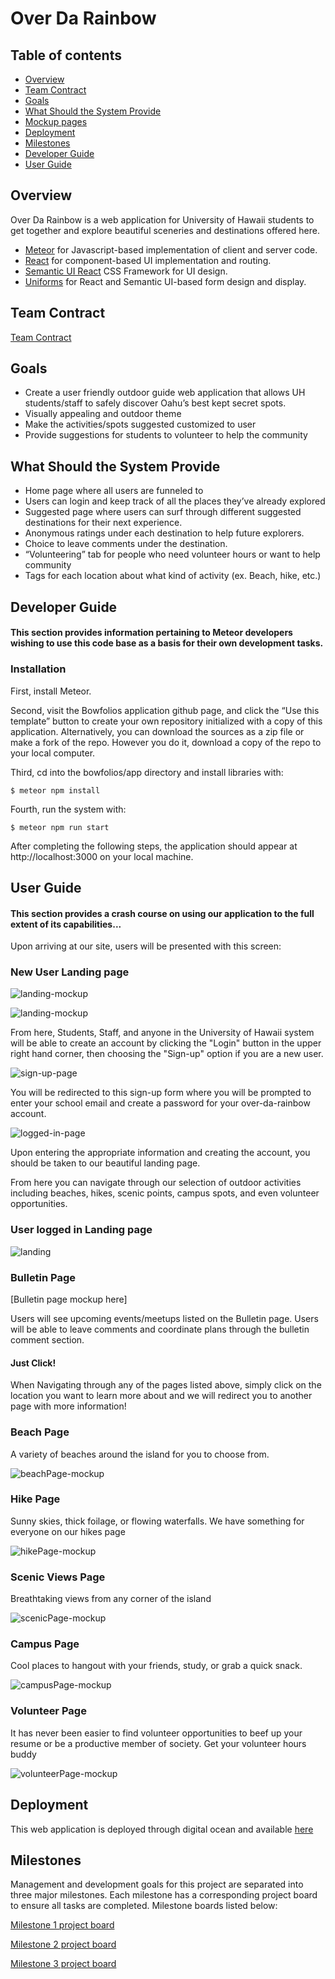 # Over Da Rainbow

## Table of contents

* [Overview](#overview)
* [Team Contract](#team-contract)
* [Goals](#goals)
* [What Should the System Provide](#what-should-the-system-provide)
* [Mockup pages](#mockup-pages)
* [Deployment](#Deployment)
* [Milestones](#Milestones)
* [Developer Guide](#Developer-guide)
* [User Guide](#User-guide)

## Overview

Over Da Rainbow is a web application for University of Hawaii students to get together and explore beautiful sceneries and destinations offered here.

* [Meteor](https://www.meteor.com/) for Javascript-based implementation of client and server code.
* [React](https://reactjs.org/) for component-based UI implementation and routing.
* [Semantic UI React](https://react.semantic-ui.com/) CSS Framework for UI design.
* [Uniforms](https://uniforms.tools/) for React and Semantic UI-based form design and display.


## Team Contract

[Team Contract](https://docs.google.com/document/d/1HXy_bQAs_UlvUBsboftt7dbf-zyPfi7BWICM8ahgs0M/edit)

## Goals

* Create a user friendly outdoor guide web application that allows UH students/staff to safely discover Oahu’s best kept secret spots.
* Visually appealing and outdoor theme
* Make the activities/spots suggested customized to user 
* Provide suggestions for students to volunteer to help the community

## What Should the System Provide

* Home page where all users are funneled to
* Users can login and keep track of all the places they’ve already explored
* Suggested page where users can surf through different suggested destinations for their next experience.
* Anonymous ratings under each destination to help future explorers.
* Choice to leave comments under the destination.
* “Volunteering” tab for people who need volunteer hours or want to help community
* Tags for each location about what kind of activity  (ex. Beach, hike, etc.)


## Developer Guide

#### This section provides information pertaining to Meteor developers wishing to use this code base as a basis for their own development tasks.

### Installation

First, install Meteor.

Second, visit the Bowfolios application github page, and click the “Use this template” button to create your own repository initialized with a copy of this application. Alternatively, you can download the sources as a zip file or make a fork of the repo. However you do it, download a copy of the repo to your local computer.

Third, cd into the bowfolios/app directory and install libraries with:

`$ meteor npm install`

Fourth, run the system with:

`$ meteor npm run start`

After completing the following steps, the application should appear at http://localhost:3000 on your local machine.

## User Guide

#### This section provides a crash course on using our application to the full extent of its capabilities...

Upon arriving at our site, users will be presented with this screen: 

### New User Landing page

![landing-mockup](https://user-images.githubusercontent.com/96926588/165230731-e69cf994-30e0-494c-931f-d34a7180aa48.png)

![landing-mockup](https://user-images.githubusercontent.com/96926588/165230607-085e9b61-eed1-4c24-b6b2-5c14652fbdad.png)

From here, Students, Staff, and anyone in the University of Hawaii system will be able to create an account by clicking the "Login" button in the upper right hand corner, then choosing the "Sign-up" option if you are a new user.

![sign-up-page](https://user-images.githubusercontent.com/96926588/165232694-8f59fc11-7030-4a3d-97b0-04a0e8cd7516.png)

You will be redirected to this sign-up form where you will be prompted to enter your school email and create a password for your over-da-rainbow account.


![logged-in-page](https://user-images.githubusercontent.com/96926588/165233312-d75916f8-03bd-4662-bf81-909e2e1bfd34.png)



Upon entering the appropriate information and creating the account, you should be taken to our beautiful landing page. 

From here you can navigate through our selection of outdoor activities including beaches, hikes, scenic points, campus spots, and even volunteer opportunities. 


### User logged in Landing page

![landing](https://user-images.githubusercontent.com/96926588/165230345-7e9bad4a-9702-431f-8ff2-7be8890d1354.png)

### Bulletin Page

[Bulletin page mockup here]

Users will see upcoming events/meetups listed on the Bulletin page. Users will be able to leave comments and coordinate plans through the bulletin comment section.

#### Just Click!

When Navigating through any of the pages listed above, simply click on the location you want to learn more about and we will redirect you to another page with more information!

### Beach Page

A variety of beaches around the island for you to choose from.

![beachPage-mockup](https://user-images.githubusercontent.com/30875198/163542599-0c8bc7fa-0100-47c3-82c9-b209dad8bc55.png)

### Hike Page

Sunny skies, thick foilage, or flowing waterfalls. We have something for everyone on our hikes page

![hikePage-mockup](https://user-images.githubusercontent.com/30875198/163542020-809a3ea8-2059-46fa-9876-7ac2cdeb3e99.png)

### Scenic Views Page

Breathtaking views from any corner of the island

![scenicPage-mockup](https://user-images.githubusercontent.com/30875198/163542387-df3a8c6c-46ee-4f24-98b9-6ab316f07e64.png)


### Campus Page

Cool places to hangout with your friends, study, or grab a quick snack.

![campusPage-mockup](https://user-images.githubusercontent.com/30875198/163543446-342fc914-8d6f-4dfc-a0ba-5c01fe88d24b.png)

### Volunteer Page 

It has never been easier to find volunteer opportunities to beef up your resume or be a productive member of society. Get your volunteer hours buddy

![volunteerPage-mockup](https://user-images.githubusercontent.com/96926588/165231460-bea63149-4386-4d97-9b70-7adac9649d44.png)


## Deployment

This web application is deployed through digital ocean and available [here](https://overdarainbow.xyz/)


## Milestones

Management and development goals for this project are separated into three major milestones.
Each milestone has a corresponding project board to ensure all tasks are completed.
Milestone boards listed below:

[Milestone 1 project board](https://github.com/over-da-rainbow/over-da-rainbow/projects/1)

[Milestone 2 project board](https://github.com/over-da-rainbow/over-da-rainbow/projects/2)

[Milestone 3 project board](https://github.com/over-da-rainbow/over-da-rainbow/projects/3)


